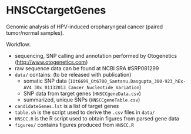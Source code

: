 # HNSCCtargetGenes

Genomic analysis of HPV-induced oropharyngeal cancer (paired tumor/normal samples).

Workflow:
* sequencing, SNP calling and annotation performed by Otogenetics (http://www.otogenetics.com)
* raw sequence data can be found at NCBI SRA #SRP081299
* `data/` contains: (to be released with publication)
	* somatic SNP data (`1Ot6699_Ot6700_Santanu.Dasgupta_300-923_hEx-AV4_30x_01132013_Cancer_Nucleotide_Variation`)
	* SNP data from target genes (`HNSCCgeneData.csv`)
	* summarized, unique SNPs (`HNSCCgeneTable.csv`)
* `candidateGenes.lst` is a list of target genes
* `table.sh` is the script used to derive the `.csv` files in `data/`
* `HNSCC.R` is the R script used to obtain figures from parsed gene data
* `figures/` contains figures produced from `HNSCC.R` 
